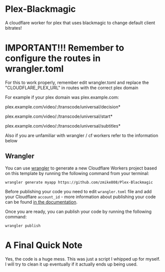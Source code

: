 # Plex-Blackmagic
A cloudflare worker for plex that uses blackmagic to change default client bitrates!

# IMPORTANT!!! Remember to configure the routes in wrangler.toml
For this to work properly, remember edit wrangler.toml and replace the "CLOUDFLARE_PLEX_URL" in routes with the correct plex domain 

For example if your plex domain was plex.example.com:


plex.example.com/video/:/transcode/universal/decision*

plex.example.com/video/:/transcode/universal/start*

plex.example.com/video/:/transcode/universal/subtitles*

Also if you are unfamiliar with wrangler / cf workers refer to the information below

## Wrangler

You can use [wrangler](https://github.com/cloudflare/wrangler) to generate a new Cloudflare Workers project based on this template by running the following command from your terminal:

```
wrangler generate myapp https://github.com/zmike808/Plex-Blackmagic
```

Before publishing your code you need to edit `wrangler.toml` file and add your Cloudflare `account_id` - more information about publishing your code can be found [in the documentation](https://workers.cloudflare.com/docs/quickstart/configuring-and-publishing/).

Once you are ready, you can publish your code by running the following command:

```
wrangler publish
```

# A Final Quick Note
Yes, the code is a huge mess. This was just a script I whipped up for myself. I will try to clean it up eventually if it actually ends up being used.
